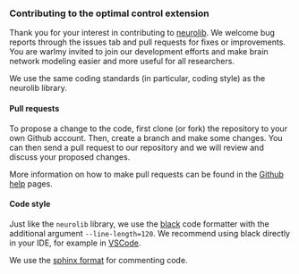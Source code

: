 ### Contributing to the optimal control extension

Thank you for your interest in contributing to [neurolib](https://github.com/neurolib-dev/neurolib). We welcome bug reports through the issues tab and pull requests for fixes or improvements. You are warlmy invited to join our development efforts and make brain network modeling easier and more useful for all researchers.

We use the same coding standards (in particular, coding style) as the neurolib library.

#### Pull requests

To propose a change to the code, first clone (or fork) the repository to your own Github account. Then, create a branch and make some changes. You can then send a pull request to our repository and we will review and discuss your proposed changes.

More information on how to make pull requests can be found in the 
[Github help](https://docs.github.com/en/github/collaborating-with-issues-and-pull-requests/creating-a-pull-request) pages.


#### Code style

Just like the `neurolib` library, we use the [black](https://github.com/psf/black) code formatter with the additional argument `--line-length=120`. We recommend using black directly in your IDE, for example in [VSCode](https://marcobelo.medium.com/setting-up-python-black-on-visual-studio-code-5318eba4cd00).

We use the [sphinx format](https://sphinx-rtd-tutorial.readthedocs.io/en/latest/docstrings.html) for commenting code.
